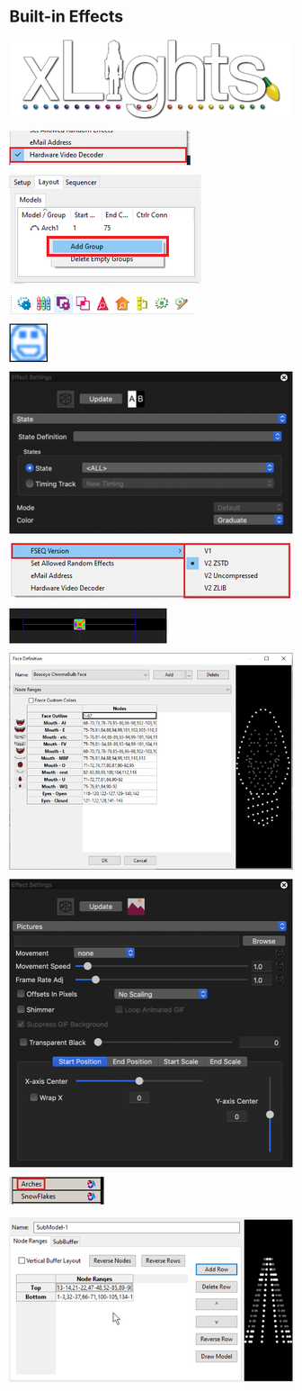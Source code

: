 # Built-in Effects

![](../../.gitbook/assets/xlights-logo.png)

![](../../.gitbook/assets/image%20%28363%29.png)

![](../../.gitbook/assets/image%20%28291%29.png)

![](../../.gitbook/assets/image%20%28717%29.png)

![](../../.gitbook/assets/image%20%28601%29.png)

![](../../.gitbook/assets/image%20%28263%29.png)

![](../../.gitbook/assets/image%20%28311%29.png)

![](../../.gitbook/assets/image%20%28360%29.png)

![](../../.gitbook/assets/image%20%28208%29.png)

![](../../.gitbook/assets/image%20%28389%29.png)

![](../../.gitbook/assets/image%20%28318%29.png)

![](../../.gitbook/assets/image%20%28217%29.png)

